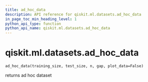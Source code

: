 ```yaml
---
title: ad_hoc_data
description: API reference for qiskit.ml.datasets.ad_hoc_data
in_page_toc_min_heading_level: 1
python_api_type: function
python_api_name: qiskit.ml.datasets.ad_hoc_data
---
```


# qiskit.ml.datasets.ad\_hoc\_data

<span id="qiskit.ml.datasets.ad_hoc_data" />

`ad_hoc_data(training_size, test_size, n, gap, plot_data=False)`

returns ad hoc dataset

